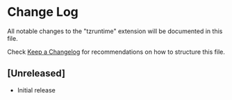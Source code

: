 # Change Log

All notable changes to the "tzruntime" extension will be documented in this file.

Check [Keep a Changelog](http://keepachangelog.com/) for recommendations on how to structure this file.

## [Unreleased]

- Initial release